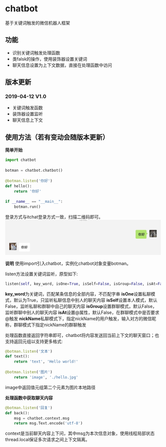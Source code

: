 # chatbot
基于关键词触发的微信机器人框架

## 功能
- 识别关键词触发处理函数
- 类falsk的操作，使用装饰器设置关键词
- 聊天信息设置为上下文数据，直接在处理函数中访问

## 版本更新
### 2019-04-12 V1.0
- 关键词触发函数
- 装饰器设置监听
- 聊天信息上下文

## 使用方法（若有变动会随版本更新）
**简单开始**
```python
import chatbot

botman = chatbot.chatbot()

@botman.listen('你好')
def hello():
    return '你好'

if __name__ == "__main__":
    botman.run()
```
登录方式与itchat登录方式一致，扫描二维码即可。
![](./img/demo.png)

**说明**
使用import引入chatbot，实例化chatbot对象变量botman。

listen方法设置关键词监听，原型如下:
```python
listen(self, key_word, isOne=True, isSelf=False, isGroup=False, isAt=False, nickName=None)
```
**key_word**为关键词，匹配某条信息的全部内容，不匹配字串
**isOne**设置私聊模式，默认为True，只监听私聊信息中别人的聊天内容
**isSelf**设置本人模式，默认False，监听私聊和群聊中自己的聊天内容
**isGroup**设置群聊模式，默认False，监听群聊中别人的聊天内容
**isAt**设置@属性，默认False，在群聊模式中是否要求@触发
**nickName**私聊模式下，指定nickName的用户触发，输入对方的微信昵称，群聊模式下指定nickName的群聊触发

处理函数直接返回字符串即可，chatbot将内容发送回当前上下文的聊天窗口；也支持返回元组以支持更多格式:
```python
@botman.listen('文本')
def text():
    return 'text', 'Hello world!'

@botman.listen('图片')
    return 'image', './hello.jpg'
```
image中返回值元组第二个元素为图片本地路径

**处理函数中获取聊天内容**
```python
@botman.listen('回复')
def back():
    msg = chatbot.context.msg
    return msg.Text.encode('utf-8')
```
context是当前聊天内容上下问，其中msg为本次信息对象，使用线程局部状态thread.local保证多次请求之间上下文隔离。